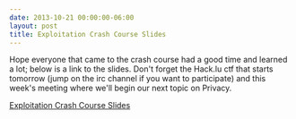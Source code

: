 ```yaml
---
date: 2013-10-21 00:00:00-06:00
layout: post
title: Exploitation Crash Course Slides
---
```


Hope everyone that came to the crash course had a good time and learned a lot; below is a link to the slides. Don't forget the Hack.lu ctf that starts tomorrow (jump on the irc channel if you want to participate) and this week's meeting where we'll begin our next topic on Privacy.

[Exploitation Crash Course Slides](https://csg.utdallas.edu/wp-content/uploads/2013/10/exploitation_slides_f13.pptx)
